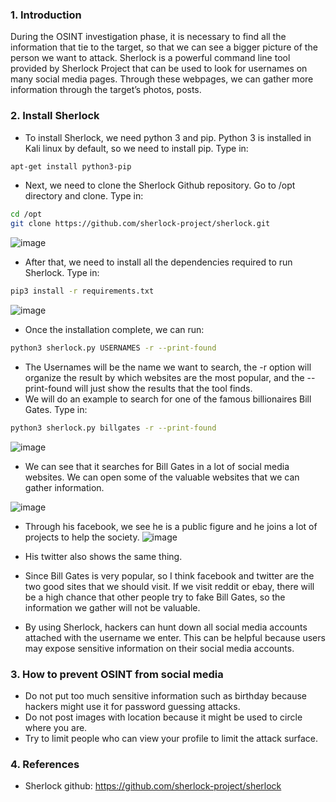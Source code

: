 ### 1.	Introduction
During the OSINT investigation phase, it is necessary to find all the information that tie to the target, so that we can see a bigger picture of the person we want to attack. Sherlock is a powerful command line tool provided by Sherlock Project that can be used to look for usernames on many social media pages. Through these webpages, we can gather more information through the target’s photos, posts. 


### 2.	Install Sherlock
-	To install Sherlock, we need python 3 and pip. Python 3 is installed in Kali linux by default, so we need to install pip. Type in:
```bash
apt-get install python3-pip
```
-	Next, we need to clone the Sherlock Github repository. Go to /opt directory and clone. Type in:
```bash
cd /opt
git clone https://github.com/sherlock-project/sherlock.git
```
![image](https://user-images.githubusercontent.com/112114250/227412299-931043ba-b064-4418-a094-13a16e49a520.png)

-	After that, we need to install all the dependencies required to run Sherlock. Type in:
```bash
pip3 install -r requirements.txt
```
![image](https://user-images.githubusercontent.com/112114250/227412353-57272596-8f3b-4098-aa48-3ac9a144a29d.png)

-	Once the installation complete, we can run:
```bash
python3 sherlock.py USERNAMES -r --print-found 
```
-	The Usernames will be the name we want to search, the -r option will organize the result by which websites are the most popular, and the --print-found will just show the results that the tool finds.
-	We will do an example to search for one of the famous billionaires Bill Gates. Type in:
```bash
python3 sherlock.py billgates -r --print-found
```
 ![image](https://user-images.githubusercontent.com/112114250/227412396-8a7f31e9-753a-4424-b742-bebd36c9dd94.png)

-	We can see that it searches for Bill Gates in a lot of social media websites. We can open some of the valuable websites that we can gather information. 
 
 
 ![image](https://user-images.githubusercontent.com/112114250/227412422-a854146d-a6db-47c8-a100-442446c2bb2f.png)

-	Through his facebook, we see he is a public figure and he joins a lot of projects to help the society.
 ![image](https://user-images.githubusercontent.com/112114250/227412459-904cdef4-6f86-4e5f-a4e4-9873a102ed7d.png)

-	His twitter also shows the same thing.
-	Since Bill Gates is very popular, so I think facebook and twitter are the two good sites that we should visit. If we visit reddit or ebay, there will be a high chance that other people try to fake Bill Gates, so the information we gather will not be valuable.
-	By using Sherlock, hackers can hunt down all social media accounts attached with the username we enter. This can be helpful because users may expose sensitive information on their social media accounts.

### 3. How to prevent OSINT from social media
- Do not put too much sensitive information such as birthday because hackers might use it for password guessing attacks.
- Do not post images with location because it might be used to circle where you are.
- Try to limit people who can view your profile to limit the attack surface.

### 4. References

- Sherlock github: https://github.com/sherlock-project/sherlock
